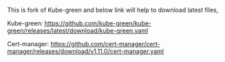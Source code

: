 This is fork of Kube-green and below link will help to download latest files,

Kube-green: https://github.com/kube-green/kube-green/releases/latest/download/kube-green.yaml

Cert-manager: https://github.com/cert-manager/cert-manager/releases/download/v1.11.0/cert-manager.yaml

